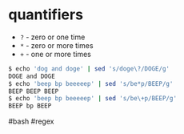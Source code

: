 # quantifiers

* `?` - zero or one time
* `*` - zero or more times
* `+` - one or more times

```bash
$ echo 'dog and doge' | sed 's/doge\?/DOGE/g'
DOGE and DOGE
$ echo 'beep bp beeeeep' | sed 's/be*p/BEEP/g'
BEEP BEEP BEEP
$ echo 'beep bp beeeeep' | sed 's/be\+p/BEEP/g'
BEEP bp BEEP
```


#bash #regex 